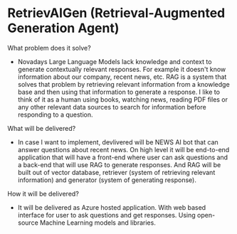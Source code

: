 # RetrievAIGen (Retrieval-Augmented Generation Agent)

What problem does it solve?
- Novadays Large Language Models lack knowledge and context to generate contextually relevant responses. For example it doesn't know information about our company, recent news, etc. RAG is a system that solves that problem by retrieving relevant information from a knowledge base and then using that information to generate a response. I like to think of it as a human using books, watching news, reading PDF files or any other relevant data sources to search for information before responding to a question. 

What will be delivered?
- In case I want to implement, devlivered will be NEWS AI bot that can answer questions about recent news. On high level it will be end-to-end application that will have a front-end where user can ask questions and a back-end that will use RAG to generate responses. And RAG will be built out of vector database, retriever (system of retrieving relevant information) and generator (system of generating response).

How it will be delivered?
- It will be delivered as Azure hosted application. With web based interface for user to ask questions and get responses. Using open-source Machine Learning models and libraries.
